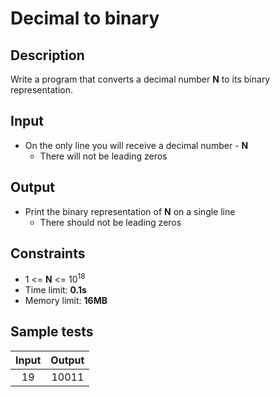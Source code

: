 # Decimal to binary

## Description
Write a program that converts a decimal number **N** to its binary representation.

## Input
- On the only line you will receive a decimal number - **N**
  - There will not be leading zeros

## Output
- Print the binary representation of **N** on a single line
  - There should not be leading zeros

## Constraints
- 1 <= **N** <= 10<sup>18</sup>
- Time limit: **0.1s**
- Memory limit: **16MB**

## Sample tests

| Input | Output |
|:-----:|:------:|
| 19    | 10011  |